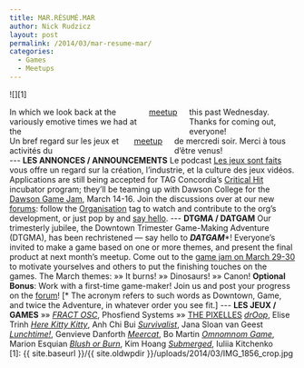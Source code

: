 ```yaml
---
title: MAR.RÉSUMÉ.MAR
author: Nick Rudzicz
layout: post
permalink: /2014/03/mar-resume-mar/
categories:
  - Games
  - Meetups
---
```

![][1]</img>

<div class="large-6 columns ">
In which we look back at the variously emotive times we had at the <a href="{{ site.baseurl }}/2014/02/meetup-mar-5-mar/">meetup</a> this past Wednesday.
Thanks for coming out, everyone!
</div><div class="large-6 columns ">
Un bref regard sur les jeux et activit&eacute;s du <a href="{{ site.baseurl }}/2014/02/meetup-mar-5-mar/">meetup</a> de mercredi soir.
Merci &agrave; tous d&#8217;&ecirc;tre venus!
 &nbsp;
</div>
---
<strong>LES ANNONCES / ANNOUNCEMENTS</strong>
 Le podcast <a href="http://www.lesjeuxsontfaits.ca/">Les jeux sont faits</a> vous offre un regard sur la création, l&#8217;industrie, et la culture des jeux vidéos.
Applications are still being accepted for TAG Concordia&#8217;s <a href="http://www.criticalhitmontreal.ca/">Critical Hit</a> incubator program; they&#8217;ll be teaming up with Dawson College for the <a href="http://www.dawsoncollege.qc.ca/interactive-media-arts/critical-jam">Dawson Game Jam</a>, March 14-16.
Join the discussions over at our new <a href="http://forum.mrgs.ca/">forums</a>: follow the <a href="http://forum.mrgs.ca/category/organization">Organisation</a> tag to watch and contribute to the org&#8217;s development, or just pop by and <a href="http://forum.mrgs.ca/t/welcome-to-the-new-mrgs-slmr-forum/15">say hello</a>.
---
<strong>DTGMA / DATGAM</strong>
Our trimesterly jubilee, the Downtown Trimester Game-Making Adventure (DTGMA), has been rechristened &#8212; say hello to <strong><em>DATGAM</em></strong>*!
Everyone&#8217;s invited to make a game based on one or more themes, and present the final product at next month&#8217;s meetup. Come out to the <a href="https://www.facebook.com/events/294864897331146/">game jam on March 29-30</a> to motivate yourselves and others to put the finishing touches on the games. The March themes:
 &raquo;&raquo; It burns!
 &raquo;&raquo; Dinosaurs!
 &raquo;&raquo; Canon!
 <strong>Optional Bonus</strong>: Work with a first-time game-maker!
Join us and post your progress on the <a href="http://forum.mrgs.ca/t/datgam-ix-march-2014/64">forum</a>!
[* The acronym refers to such words as Downtown, Game, and twice the Adventure, in whatever order you see fit.]
---
<strong>LES JEUX / GAMES</strong>
&raquo;&raquo; <em><a href="http://fractgame.com/">FRACT OSC</a></em>, Phosfiend Systems
&raquo;&raquo; <a href="http://pixelles.ca">THE PIXELLES</a>
 <em><a href="http://droop.net78.net/">drOop</a></em>, Elise Trinh
 <em><a href="http://acbui.itch.io/herekittykitty">Here Kitty Kitty</a></em>, Anh Chi Bui
 <em><a href="https://dl.dropboxusercontent.com/u/270833080/index.html">Survivalist</a></em>, Jana Sloan van Geest
 <em><a href="http://www.stencyl.com/game/play/24944">Lunchtime!</a></em>, Genvieve Danforth
 <em><a href="http://bo.itch.io/">Meercat</a></em>, Bo Martin
 <em><a href="http://marionesquian.com/OmnomnomGame/">Omnomnom Game</a></em>, Marion Esquian
 <em><a href="http://petitfolio.evilsmile.net/bob/">Blush or Burn</a></em>, Kim Hoang
 <em><a href="http://microbraingames.com/yu/submerged/">Submerged</a></em>, Iuliia Kitchenko
 &nbsp;
 &nbsp;
[1]: {{ site.baseurl }}/{{ site.oldwpdir }}/uploads/2014/03/IMG_1856_crop.jpg
